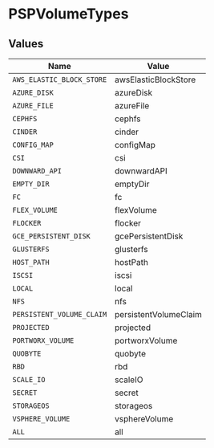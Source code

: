 # PSPVolumeTypes


## Values

| Name                      | Value                     |
| ------------------------- | ------------------------- |
| `AWS_ELASTIC_BLOCK_STORE` | awsElasticBlockStore      |
| `AZURE_DISK`              | azureDisk                 |
| `AZURE_FILE`              | azureFile                 |
| `CEPHFS`                  | cephfs                    |
| `CINDER`                  | cinder                    |
| `CONFIG_MAP`              | configMap                 |
| `CSI`                     | csi                       |
| `DOWNWARD_API`            | downwardAPI               |
| `EMPTY_DIR`               | emptyDir                  |
| `FC`                      | fc                        |
| `FLEX_VOLUME`             | flexVolume                |
| `FLOCKER`                 | flocker                   |
| `GCE_PERSISTENT_DISK`     | gcePersistentDisk         |
| `GLUSTERFS`               | glusterfs                 |
| `HOST_PATH`               | hostPath                  |
| `ISCSI`                   | iscsi                     |
| `LOCAL`                   | local                     |
| `NFS`                     | nfs                       |
| `PERSISTENT_VOLUME_CLAIM` | persistentVolumeClaim     |
| `PROJECTED`               | projected                 |
| `PORTWORX_VOLUME`         | portworxVolume            |
| `QUOBYTE`                 | quobyte                   |
| `RBD`                     | rbd                       |
| `SCALE_IO`                | scaleIO                   |
| `SECRET`                  | secret                    |
| `STORAGEOS`               | storageos                 |
| `VSPHERE_VOLUME`          | vsphereVolume             |
| `ALL`                     | all                       |
